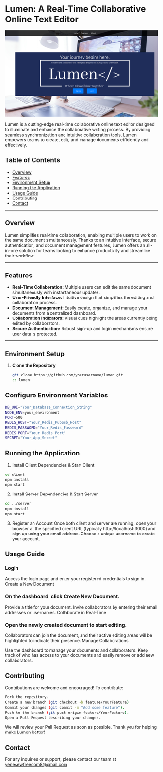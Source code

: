 # Lumen: A Real-Time Collaborative Online Text Editor

![Lumen Logo](image.png)

Lumen is a cutting-edge real-time collaborative online text editor designed to illuminate and enhance the collaborative writing process. By providing seamless synchronization and intuitive collaboration tools, Lumen empowers teams to create, edit, and manage documents efficiently and effectively.

## Table of Contents
- [Overview](#overview)
- [Features](#features)
- [Environment Setup](#environment-setup)
- [Running the Application](#running-the-application)
- [Usage Guide](#usage-guide)
- [Contributing](#contributing)
- [Contact](#contact)

---

## Overview
Lumen simplifies real-time collaboration, enabling multiple users to work on the same document simultaneously. Thanks to an intuitive interface, secure authentication, and document management features, Lumen offers an all-in-one solution for teams looking to enhance productivity and streamline their workflow.

---

## Features
- **Real-Time Collaboration:** Multiple users can edit the same document simultaneously with instantaneous updates.
- **User-Friendly Interface:** Intuitive design that simplifies the editing and collaboration process.
- **Document Management:** Easily create, organize, and manage your documents from a centralized dashboard.
- **Collaboration Indicators:** Visual cues highlight the areas currently being edited by collaborators.
- **Secure Authentication:** Robust sign-up and login mechanisms ensure user data is protected.

---

## Environment Setup

1. **Clone the Repository**
   ```bash
   git clone https://github.com/yourusername/lumen.git
   cd lumen

## Configure Environment Variables


   ``` bash
   DB_URI="Your_Database_Connection_String"
   NODE_ENV=your_environment
   PORT=500
   REDIS_HOST="Your_Redis_PubSub_Host"
   REDIS_PASSWORD="Your_Redis_Password"
   REDIS_PORT="Your_Redis_Port"
   SECRET="Your_App_Secret"
   ```

## Running the Application

1. Install Client Dependencies & Start Client

``` bash
cd client
npm install
npm start
```

2. Install Server Dependencies & Start Server
```bash
cd ../server
npm install
npm start
```

3. Register an Account Once both client and server are running, open your browser at the specified client URL (typically http://localhost:3000) and sign up using your email address. Choose a unique username to create your account.

## Usage Guide

### Login

Access the login page and enter your registered credentials to sign in.
Create a New Document

### On the dashboard, click Create New Document.
Provide a title for your document.
Invite collaborators by entering their email addresses or usernames.
Collaborate in Real-Time

### Open the newly created document to start editing.
Collaborators can join the document, and their active editing areas will be highlighted to indicate their presence.
Manage Collaborations

Use the dashboard to manage your documents and collaborators.
Keep track of who has access to your documents and easily remove or add new collaborators.

## Contributing
Contributions are welcome and encouraged! To contribute:
```` bash
Fork the repository.
Create a new branch (git checkout -b feature/YourFeature).
Commit your changes (git commit -m "Add some feature").
Push to the branch (git push origin feature/YourFeature).
Open a Pull Request describing your changes.
````

We will review your Pull Request as soon as possible. Thank you for helping make Lumen better!

## Contact
For any inquiries or support, please contact our team at yenesewfreedom8@gmail.com

